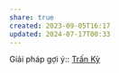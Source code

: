 ```yaml
---
share: true
created: 2023-09-05T16:17
updated: 2024-07-17T00:33
---
```

Giải pháp gợi ý:: [Trấn Kỳ](../T%C3%AAn%20ch%C6%B0%C6%A1ng%20tr%C3%ACnh/Tr%E1%BA%A5n%20K%E1%BB%B3.md)